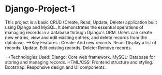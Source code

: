 # Django-Project-1

This project is a basic CRUD (Create, Read, Update, Delete) application built using Django and MySQL. It demonstrates the essential operations of managing records in a database through Django's ORM. Users can create new entries, view and edit existing entries, and delete records from the database.
-->Key Features :
     Create: Add new records.
     Read: Display a list of records.
     Update: Edit existing records.
     Delete: Remove records.

-->Technologies Used:
    Django: Core web framework.
    MySQL: Database for storing and managing records.
    HTML/CSS: Frontend structure and styling.
    Bootstrap: Responsive design and UI components.
